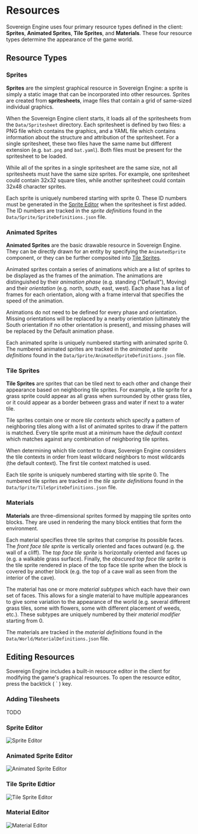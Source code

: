 # Resources

Sovereign Engine uses four primary resource types defined in the client: **Sprites**,
**Animated Sprites**, **Tile Sprites**, and **Materials**. These four resource types
determine the appearance of the game world.

## Resource Types

### Sprites

**Sprites** are the simplest graphical resource in Sovereign Engine: a sprite is simply a
static image that can be incorporated into other resources.
Sprites are created from **spritesheets**, image files that contain a grid of same-sized
individual graphics.

When the Sovereign Engine client starts, it loads all of the spritesheets from the
`Data/Spritesheet` directory. Each spritesheet is defined by two files: a PNG file which
contains the graphics, and a YAML file which contains information about the structure
and attribution of the spritesheet. For a single spritesheet, these two files have the
same name but different extension (e.g. `bat.png` and `bat.yaml`). Both files must be
present for the spritesheet to be loaded.

While all of the sprites in a single spritesheet are the same size, not all spritesheets
must have the same size sprites. For example, one spritesheet could contain 32x32 square
tiles, while another spritesheet could contain 32x48 character sprites.

Each sprite is uniquely numbered starting with sprite 0. These ID numbers must be generated
in the [Sprite Editor](#sprite-editor) when the spritesheet is first added. The ID numbers
are tracked in the *sprite definitions* found in the `Data/Sprite/SpriteDefinitions.json` file.

### Animated Sprites

**Animated Sprites** are the basic drawable resource in Sovereign Engine. They can be directly
drawn for an entity by specifying the `AnimatedSprite` component, or they can be further
composited into [Tile Sprites](#tile-sprites).

Animated sprites contain a series of animations which are a list of sprites to be displayed
as the frames of the animation. The animations are distinguished by their *animation phase*
(e.g. standing ("Default"), Moving) and their *orientation* (e.g. north, south, east, west).
Each phase has a list of frames for each orientation, along with a frame interval that specifies
the speed of the animation.

Animations do not need to be defined for every phase and orientation. Missing orientations will
be replaced by a nearby orientation (ultimately the South orientation if no other orientation is
present), and missing phases will be replaced by the Default animation phase.

Each animated sprite is uniquely numbered starting with animated sprite 0. The numbered animated
sprites are tracked in the *animated sprite definitions* found in the
`Data/Sprite/AnimatedSpriteDefinitions.json` file.

### Tile Sprites

**Tile Sprites** are sprites that can be tiled next to each other and change their appearance
based on neighboring tile sprites. For example, a tile sprite for a grass sprite could appear
as all grass when surrounded by other grass tiles, or it could appear as a border between grass
and water if next to a water tile.

Tile sprites contain one or more *tile contexts* which specify a pattern of neighboring tiles
along with a list of animated sprites to draw if the pattern is matched. Every tile sprite must
at a minimum have the *default context* which matches against any combination of neighboring
tile sprites.

When determining which tile context to draw, Sovereign Engine considers the tile contexts in
order from least wildcard neighbors to most wildcards (the default context). The first tile
context matched is used.

Each tile sprite is uniquely numbered starting with tile sprite 0. The numbered tile sprites
are tracked in the *tile sprite definitions* found in the `Data/Sprite/TileSpriteDefinitions.json` 
file.

### Materials

**Materials** are three-dimensional sprites formed by mapping tile sprites onto blocks.
They are used in rendering the many block entities that form the environment.

Each material specifies three tile sprites that comprise its possible faces. The
*front face tile sprite* is vertically oriented and faces outward (e.g. the wall of a cliff).
The *top face tile sprite* is horizontally oriented and faces up (e.g. a walkable grass surface).
Finally, the *obscured top face tile sprite* is the tile sprite rendered in place of the top face
tile sprite when the block is covered by another block (e.g. the top of a cave wall as seen
from the interior of the cave).

The material has one or more *material subtypes* which each have their own set of faces. This allows
for a single material to have multiple appearances to give some variation to the appearance of
the world (e.g. several different grass tiles, some with flowers, some with different placement of
weeds, etc.). These subtypes are uniquely numbered by their *material modifier* starting from 0.

The materials are tracked in the *material definitions* found in the `Data/World/MaterialDefinitions.json`
file.

## Editing Resources

Sovereign Engine includes a built-in resource editor in the client for modifying the
game's graphical resources. To open the resource editor, press the backtick ( ` ) key.

### Adding Tilesheets

TODO

### Sprite Editor

![Sprite Editor](images/sprite_editor.png)

### Animated Sprite Editor

![Animated Sprite Editor](images/animated_sprite_editor.png)

### Tile Sprite Edtior

![Tile Sprite Editor](images/tile_sprite_editor.png)

### Material Editor

![Material Editor](images/material_editor.png)
